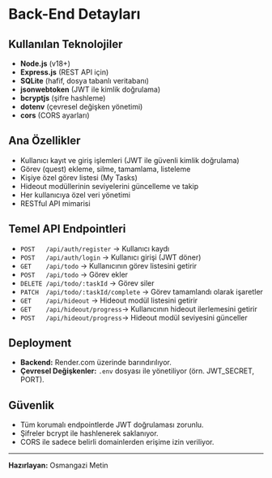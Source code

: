 # Back-End Detayları

## Kullanılan Teknolojiler
- **Node.js** (v18+)
- **Express.js** (REST API için)
- **SQLite** (hafif, dosya tabanlı veritabanı)
- **jsonwebtoken** (JWT ile kimlik doğrulama)
- **bcryptjs** (şifre hashleme)
- **dotenv** (çevresel değişken yönetimi)
- **cors** (CORS ayarları)

## Ana Özellikler
- Kullanıcı kayıt ve giriş işlemleri (JWT ile güvenli kimlik doğrulama)
- Görev (quest) ekleme, silme, tamamlama, listeleme
- Kişiye özel görev listesi (My Tasks)
- Hideout modüllerinin seviyelerini güncelleme ve takip
- Her kullanıcıya özel veri yönetimi
- RESTful API mimarisi

## Temel API Endpointleri

- `POST   /api/auth/register`   → Kullanıcı kaydı
- `POST   /api/auth/login`      → Kullanıcı girişi (JWT döner)
- `GET    /api/todo`            → Kullanıcının görev listesini getirir
- `POST   /api/todo`            → Görev ekler
- `DELETE /api/todo/:taskId`    → Görev siler
- `PATCH  /api/todo/:taskId/complete` → Görev tamamlandı olarak işaretler
- `GET    /api/hideout`         → Hideout modül listesini getirir
- `GET    /api/hideout/progress`→ Kullanıcının hideout ilerlemesini getirir
- `POST   /api/hideout/progress`→ Hideout modül seviyesini günceller

## Deployment
- **Backend:** Render.com üzerinde barındırılıyor.
- **Çevresel Değişkenler:** `.env` dosyası ile yönetiliyor (örn. JWT_SECRET, PORT).

## Güvenlik
- Tüm korumalı endpointlerde JWT doğrulaması zorunlu.
- Şifreler bcrypt ile hashlenerek saklanıyor.
- CORS ile sadece belirli domainlerden erişime izin veriliyor.

---

**Hazırlayan:** Osmangazi Metin 